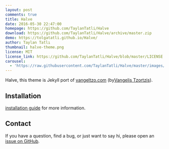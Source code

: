 ```yaml
---
layout: post
comments: true
title: Halve
date: 2016-05-30 22:47:00
homepage: https://github.com/TaylanTatli/Halve
download: https://github.com/TaylanTatli/Halve/archive/master.zip
demo: https://tolgatatli.github.io/Halve/
author: Taylan Tatlı
thumbnail: halve-theme.png
license: MIT
license_link: https://github.com/TaylanTatli/Halve/blob/master/LICENSE
carousel:
  - 'https://raw.githubusercontent.com/TaylanTatli/Halve/master/images/halve-home-image.png'
---
```


Halve, this theme is Jekyll port of [vangeltzo.com](https://vangeltzo.com/) (by[Vangelis Tzortzis](https://github.com/srekoble)).

## Installation

[installation guide](https://tolgatatli.github.io/Halve/halve-theme/) for more information.

## Contact

If you have a question, find a bug, or just want to say hi, please open an [issue on GitHub](https://github.com/TaylanTatli/Halve/issues/new).
